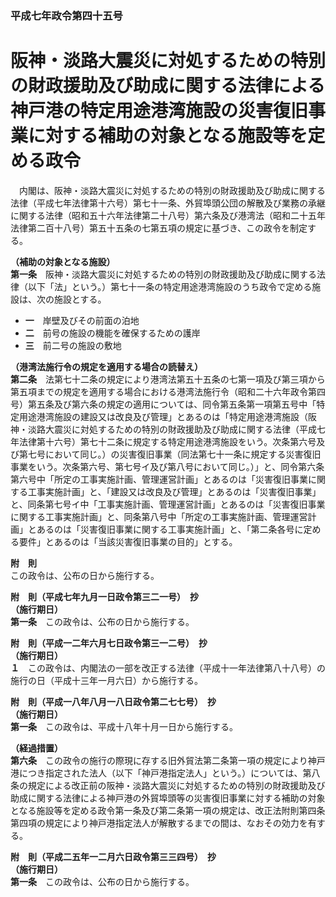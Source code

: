 ### 平成七年政令第四十五号  
# 阪神・淡路大震災に対処するための特別の財政援助及び助成に関する法律による神戸港の特定用途港湾施設の災害復旧事業に対する補助の対象となる施設等を定める政令  
　内閣は、阪神・淡路大震災に対処するための特別の財政援助及び助成に関する法律（平成七年法律第十六号）第七十一条、外貿埠頭公団の解散及び業務の承継に関する法律（昭和五十六年法律第二十八号）第六条及び港湾法（昭和二十五年法律第二百十八号）第五十五条の七第五項の規定に基づき、この政令を制定する。  
  
**（補助の対象となる施設）**  
**第一条**　阪神・淡路大震災に対処するための特別の財政援助及び助成に関する法律（以下「法」という。）第七十一条の特定用途港湾施設のうち政令で定める施設は、次の施設とする。  
* **一**　岸壁及びその前面の泊地  
* **二**　前号の施設の機能を確保するための護岸  
* **三**　前二号の施設の敷地  
  
**（港湾法施行令の規定を適用する場合の読替え）**  
**第二条**　法第七十二条の規定により港湾法第五十五条の七第一項及び第三項から第五項までの規定を適用する場合における港湾法施行令（昭和二十六年政令第四号）第五条及び第六条の規定の適用については、同令第五条第一項第五号中「特定用途港湾施設の建設又は改良及び管理」とあるのは「特定用途港湾施設（阪神・淡路大震災に対処するための特別の財政援助及び助成に関する法律（平成七年法律第十六号）第七十二条に規定する特定用途港湾施設をいう。次条第六号及び第七号において同じ。）の災害復旧事業（同法第七十一条に規定する災害復旧事業をいう。次条第六号、第七号イ及び第八号において同じ。）」と、同令第六条第六号中「所定の工事実施計画、管理運営計画」とあるのは「災害復旧事業に関する工事実施計画」と、「建設又は改良及び管理」とあるのは「災害復旧事業」と、同条第七号イ中「工事実施計画、管理運営計画」とあるのは「災害復旧事業に関する工事実施計画」と、同条第八号中「所定の工事実施計画、管理運営計画」とあるのは「災害復旧事業に関する工事実施計画」と、「第二条各号に定める要件」とあるのは「当該災害復旧事業の目的」とする。  
  
**附　則**  
この政令は、公布の日から施行する。  
  
**附　則（平成七年九月一日政令第三二一号）　抄**  
**（施行期日）**  
**第一条**　この政令は、公布の日から施行する。  
  
**附　則（平成一二年六月七日政令第三一二号）　抄**  
**（施行期日）**  
**１**　この政令は、内閣法の一部を改正する法律（平成十一年法律第八十八号）の施行の日（平成十三年一月六日）から施行する。  
  
**附　則（平成一八年八月一八日政令第二七七号）　抄**  
**（施行期日）**  
**第一条**　この政令は、平成十八年十月一日から施行する。  
  
**（経過措置）**  
**第六条**　この政令の施行の際現に存する旧外貿法第二条第一項の規定により神戸港につき指定された法人（以下「神戸港指定法人」という。）については、第八条の規定による改正前の阪神・淡路大震災に対処するための特別の財政援助及び助成に関する法律による神戸港の外貿埠頭等の災害復旧事業に対する補助の対象となる施設等を定める政令第一条及び第二条第一項の規定は、改正法附則第四条第四項の規定により神戸港指定法人が解散するまでの間は、なおその効力を有する。  
  
**附　則（平成二五年一二月六日政令第三三四号）　抄**  
**（施行期日）**  
**第一条**　この政令は、公布の日から施行する。  
  
